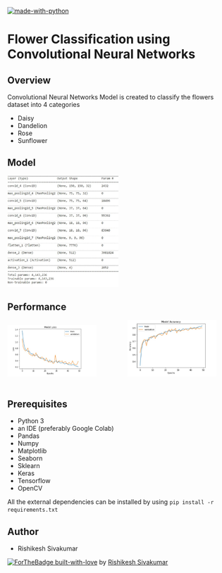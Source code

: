 [![made-with-python](https://img.shields.io/badge/Made%20with-Python-1f425f.svg)](https://www.python.org/)

# Flower Classification using Convolutional Neural Networks

## Overview
Convolutional Neural Networks Model is created to classify the flowers dataset into 4 categories
* Daisy
* Dandelion
* Rose
* Sunflower

## Model
<p align="left">
<img width=50% src="Images/model.jpg"> &ensp;&ensp;&ensp;&ensp;&ensp;&ensp;&ensp;&ensp;&ensp;
</p>

## Performance
<p align="left">
<img width=40% src="Images/performance_loss.jpg"> &ensp;&ensp;&ensp;&ensp;&ensp;&ensp;&ensp;&ensp;&ensp;
<img width=40% src="Images/performance_accuracy.jpg"> &ensp;&ensp;&ensp;&ensp;&ensp;&ensp;&ensp;&ensp;&ensp;
</p>

## Prerequisites
* Python 3 
* an IDE (preferably Google Colab)
* Pandas 
* Numpy 
* Matplotlib 
* Seaborn
* Sklearn
* Keras
* Tensorflow
* OpenCV


All the external dependencies can be installed by using ```pip install -r requirements.txt```

## Author
* Rishikesh Sivakumar

[![ForTheBadge built-with-love](http://ForTheBadge.com/images/badges/built-with-love.svg)](https://GitHub.com/Naereen/) by [Rishikesh Sivakumar](https://www.linkedin.com/in/rishikesh-sivakumar-1a166a18b/)

